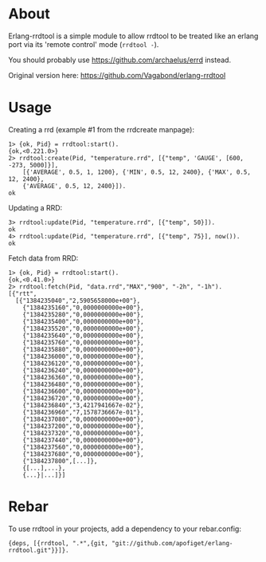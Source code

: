 About
=====

Erlang-rrdtool is a simple module to allow rrdtool to be treated like an erlang
port via its 'remote control' mode (`rrdtool -`).

You should probably use https://github.com/archaelus/errd instead.

Original version here:
https://github.com/Vagabond/erlang-rrdtool

Usage
=====

Creating a rrd (example #1 from the rrdcreate manpage):

    1> {ok, Pid} = rrdtool:start().
    {ok,<0.221.0>}
    2> rrdtool:create(Pid, "temperature.rrd", [{"temp", 'GAUGE', [600, -273, 5000]}],
        [{'AVERAGE', 0.5, 1, 1200}, {'MIN', 0.5, 12, 2400}, {'MAX', 0.5, 12, 2400},
        {'AVERAGE', 0.5, 12, 2400}]).
    ok

Updating a RRD:

    3> rrdtool:update(Pid, "temperature.rrd", [{"temp", 50}]).
    ok
    4> rrdtool:update(Pid, "temperature.rrd", [{"temp", 75}], now()).
    ok

Fetch data from RRD:

    1> {ok, Pid} = rrdtool:start().
    {ok,<0.41.0>}
    2> rrdtool:fetch(Pid, "data.rrd","MAX","900", "-2h", "-1h").
    [{"rtt",
      [{"1384235040","2,5905658000e+00"},
        {"1384235160","0,0000000000e+00"},
        {"1384235280","0,0000000000e+00"},
        {"1384235400","0,0000000000e+00"},
        {"1384235520","0,0000000000e+00"},
        {"1384235640","0,0000000000e+00"},
        {"1384235760","0,0000000000e+00"},
        {"1384235880","0,0000000000e+00"},
        {"1384236000","0,0000000000e+00"},
        {"1384236120","0,0000000000e+00"},
        {"1384236240","0,0000000000e+00"},
        {"1384236360","0,0000000000e+00"},
        {"1384236480","0,0000000000e+00"},
        {"1384236600","0,0000000000e+00"},
        {"1384236720","0,0000000000e+00"},
        {"1384236840","3,4217941667e-02"},
        {"1384236960","7,1578736667e-01"},
        {"1384237080","0,0000000000e+00"},
        {"1384237200","0,0000000000e+00"},
        {"1384237320","0,0000000000e+00"},
        {"1384237440","0,0000000000e+00"},
        {"1384237560","0,0000000000e+00"},
        {"1384237680","0,0000000000e+00"},
        {"1384237800",[...]},
        {[...],...},
        {...}|...]}]


Rebar
=====

To use rrdtool in your projects, add a dependency to your rebar.config:

    {deps, [{rrdtool, ".*",{git, "git://github.com/apofiget/erlang-rrdtool.git"}}]}.
